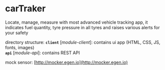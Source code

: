 # carTraker

Locate, manage, measure with most advanced vehicle tracking app, it indicates fuel quantity, tyre pressure in all tyres and raises various alerts for your safety 

directory structure:
**`client`** [*module-client*]: contains ui app (HTML, CSS, JS, fonts, images)      
**`api`** [*module-api*]: contains REST API

mock sensor: 
[http://mocker.egen.io](http://mocker.egen.io)


